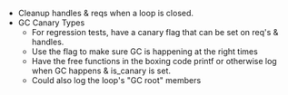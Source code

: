- Cleanup handles & reqs when a loop is closed.
- GC Canary Types
  + For regression tests, have a canary flag that can be set on req's & handles.
  + Use the flag to make sure GC is happening at the right times
  + Have the free functions in the boxing code printf or otherwise log when
    GC happens & is_canary is set.
  + Could also log the loop's "GC root" members
